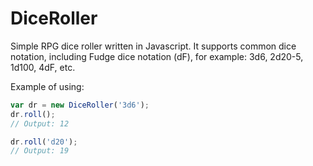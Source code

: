 DiceRoller
==========

Simple RPG dice roller written in Javascript.
It supports common dice notation, including Fudge dice notation (dF), for example:
3d6,
2d20-5,
1d100,
4dF,
etc.

Example of using:
```js
var dr = new DiceRoller('3d6');
dr.roll();
// Output: 12

dr.roll('d20');
// Output: 19
```
